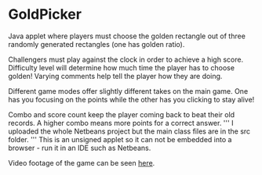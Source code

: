 # GoldPicker
Java applet where players must choose the golden rectangle out of three randomly generated rectangles (one has golden ratio).

Challengers must play against the clock in order to achieve a high score. Difficulty level will determine how much time the player has to choose golden! Varying comments help tell the player how they are doing.

Different game modes offer slightly different takes on the main game. One has you focusing on the points while the other has you clicking to stay alive!

Combo and score count keep the player coming back to beat their old records. A higher combo means more points for a correct answer.
'''
I uploaded the whole Netbeans project but the main class files are in the src folder.
'''
This is an unsigned applet so it can not be embedded into a browser - run it in an IDE such as Netbeans.

Video footage of the game can be seen [here](http://sendvid.com/9o7xdosm).
